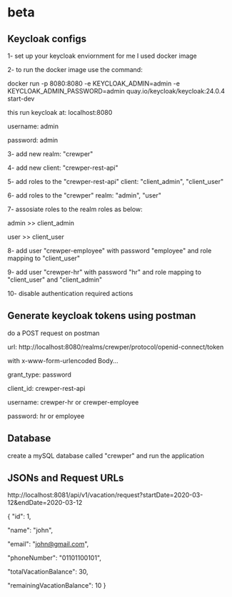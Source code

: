 # beta

## Keycloak configs

1- set up your keycloak enviornment for me I used docker image

2- to run the docker image use the command:

docker run -p 8080:8080 -e KEYCLOAK_ADMIN=admin -e KEYCLOAK_ADMIN_PASSWORD=admin quay.io/keycloak/keycloak:24.0.4 start-dev

this run keycloak at: localhost:8080

username: admin

password: admin


3- add new realm: "crewper"

4- add new client: "crewper-rest-api"

5- add roles to the "crewper-rest-api" client: "client_admin", "client_user"

6- add roles to the "crewper" realm: "admin", "user"

7- assosiate roles to the realm roles as below:

admin >> client_admin

user  >> client_user


8- add user "crewper-employee" with password "employee" and role mapping to "client_user"

9- add user "crewper-hr" with password "hr" and role mapping to "client_user" and "client_admin"

10- disable authentication required actions


## Generate keycloak tokens using postman
do a POST request on postman

url: http://localhost:8080/realms/crewper/protocol/openid-connect/token

with x-www-form-urlencoded Body...

grant_type: password

client_id: crewper-rest-api

username: crewper-hr	or		crewper-employee

password: hr			or		employee


## Database

create a mySQL database called "crewper" and run the application


## JSONs and Request URLs

http://localhost:8081/api/v1/vacation/request?startDate=2020-03-12&endDate=2020-03-12

{
"id": 1,

"name": "john",

"email": "john@gmail.com",

"phoneNumber": "01101100101",

"totalVacationBalance": 30,

"remainingVacationBalance": 10
}

